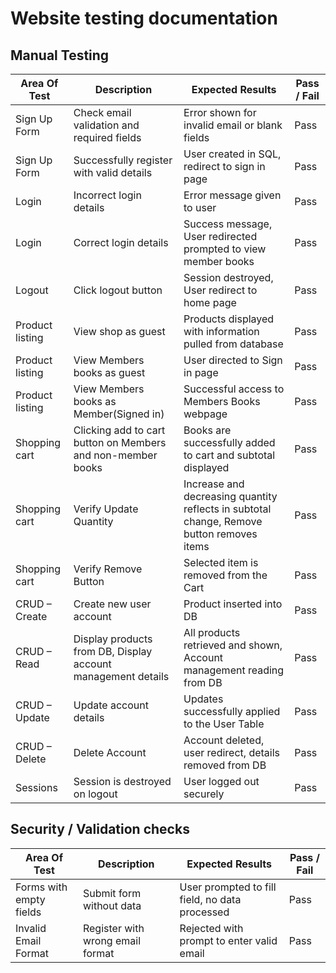 # Website testing documentation

## Manual Testing

| Area Of Test		| Description                                | Expected Results                                                | Pass / Fail |
|-----------------------|--------------------------------------------|-----------------------------------------------------------------|-------------|
|Sign Up Form		| Check email validation and required fields | Error shown for invalid email or blank fields                   | Pass	     |
|Sign Up Form  		| Successfully register with valid details   | User created in SQL, redirect to sign in page                   | Pass	     |
|Login 	       		| Incorrect login details                    | Error message given to user 	          		       | Pass	     |
|Login         		| Correct login details			     | Success message, User redirected prompted to view member books  | Pass	     |
|Logout        		| Click logout button    		     | Session destroyed, User redirect to home page                   | Pass	     |
|Product listing        | View shop as guest    		     | Products displayed with information pulled from database        | Pass	     |
|Product listing        | View Members books as guest    	     | User directed to Sign in page     			       | Pass	     |
|Product listing        | View Members books as Member(Signed in)    | Successful access to Members Books webpage 		       | Pass	     |
|Shopping cart          | Clicking add to cart button on Members and non-member books   | Books are successfully added to cart and subtotal displayed	       | Pass	     |
|Shopping cart      | Verify Update Quantity   | Increase and decreasing quantity reflects in subtotal change, Remove button removes items		       | Pass	     |
|Shopping cart      | Verify Remove Button   | Selected item is removed from the Cart		       | Pass	     |
| CRUD – Create     | Create new user account                               | Product inserted into DB                          	| Pass      |
| CRUD – Read       | Display products from DB, Display account management details                               | All products retrieved and shown, Account management reading from DB                 	| Pass      |          
| CRUD – Update     | Update account details                                   | Updates successfully applied to the User Table                              	| Pass      |          
| CRUD – Delete     | Delete Account                                        | Account deleted, user redirect, details removed from DB                           	| Pass      |     
| Sessions          | Session is destroyed on logout              | User logged out securely                          | Pass      | 


## Security / Validation checks
| Area Of Test		| Description                                | Expected Results                                                | Pass / Fail |
|-----------------------|--------------------------------------------|-----------------------------------------------------------------|-------------|
| Forms with empty fields    | Submit form without data                               | User prompted to fill field, no data processed    | Pass          |       
| Invalid Email Format      | Register with wrong email format                       | Rejected with prompt to enter valid email                | Pass           |